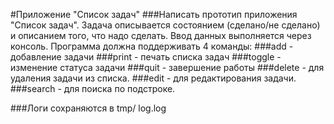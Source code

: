 #Приложение "Список задач"
###Написать прототип приложения "Список задач". Задача описывается состоянием (сделано/не сделано) и описанием того, что надо сделать. Ввод данных выполняется через консоль. Программа должна поддерживать 4 команды:
###add - добавление задачи
###print - печать списка задач
###toggle - изменение статуса задачи
###quit - завершение работы
###delete - для удаления задачи из списка.
###edit - для редактирования задачи.
###search - для поиска по подстроке.

###Логи сохраняются в tmp/ log.log